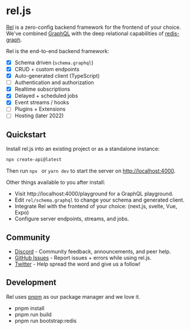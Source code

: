 <!-- [![npm](https://img.shields.io/npm/v/rel.js.svg?style=flat-square)](https://www.npmjs.com/package/rel.js)
[![npm](https://img.shields.io/npm/l/rel.js.svg?style=flat-square)](https://www.npmjs.com/package/rel.js)
[![npm](https://img.shields.io/npm/dt/rel.js.svg?style=flat-square)](https://www.npmjs.com/package/rel.js)
![npm bundle size](https://img.shields.io/bundlephobia/min/rel.js)
[![Known Vulnerabilities](https://snyk.io/test/github/rel-js/rel.js/badge.svg)](https://snyk.io/test/github/nftapi/nftapi) -->

# rel.js

[Rel](https://rel.run) is a zero-config backend framework for the frontend of your choice. We've combined [GraphQL](https://graphql.org) with the deep relational capabilities of [redis-graph](https://github.com/RedisGraph/RedisGraph/).

Rel is the end-to-end backend framework:

- [x] Schema driven (`schema.graphql`)
- [x] CRUD + custom endpoints
- [x] Auto-generated client (TypeScript)
- [ ] Authentication and authorization
- [x] Realtime subscriptions
- [x] Delayed + scheduled jobs
- [x] Event streams / hooks
- [ ] Plugins + Extensions
- [ ] Hosting (later 2022)

## Quickstart

Install rel.js into an existing project or as a standalone instance:

```sh
npx create-api@latest
```

Then run `npx ` or `yarn dev` to start the server on [http://localhost:4000](http://localhost:4000).

Other things available to you after install:

- Visit http://localhost:4000/playground for a GraphQL playground.
- Edit `rel/schema.graphql` to change your schema and generated client.
- Integrate Rel with the frontend of your choice: (next.js, svelte, Vue, Expo)
- Configure server endpoints, streams, and jobs.
<!-- - Browse the extension marketplace -->

## Community

- [Discord](https://discord.gg/HpuzRGwevb) - Community feedback, announcements, and peer help.
- [GitHub Issues](https://github.com/rel-js/rel/issues) - Report issues + errors while using rel.js.
- [Twitter](https://twitter.com/rel) - Help spread the word and give us a follow!

<!-- ## Useful environment variables

- REL_HOST: The host for the GraphQL endpoint
- REL_PORT: The port for the GraphQL endpoint
- REL_DEBUG: Enable debug messages(example: Cypher queries)
- REL_TRACE: Enable tracing at http://localhost:2929
- REDIS_HOST: The Redis host (with RedisGraph module enabled)
- REDIS_PORT: The Redis port -->

## Development

Rel uses [pnpm](https://pnpm.io/) as our package manager and we love it.

- pnpm install
- pnpm run build
- pnpm run bootstrap:redis

<!-- - Visit http://localhost:4000/schema to view and edit your DB schema. -->

<!-- Install rel.js into your existing project (Next.js, Svelte, Vue, etc.):

- docker run -p 6379:6379 -it --rm redislabs/redisgraph
- npm install rel-run
- make sure you have a valid `schema.graphql` file in your project root -->

<!-- Then on your backend code:

```javascript
import { Server } from "rel.js";

const server = new Server();
```

Go to http://127.0.0.1:4000/altair or consume the endpoint in http://localhost:4000/graphql

## Useful environment variables

- REL_HOST: The host for the GraphQL endpoint
- REL_PORT: The port for the GraphQL endpoint
- REL_DEBUG: Enable debug messages(example: Cypher queries)
- REL_TRACE: Enable tracing at http://localhost:2929
- REDIS_HOST: The Redis host (with RedisGraph module enabled)
- REDIS_PORT: The Redis port

## Development

- pnpm i
- pnpm run build
- pnpm run bootstrap:redis -->

